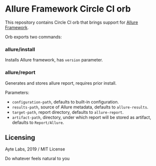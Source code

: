 # Allure Framework Circle CI orb

This repository contains Circle CI orb that brings support for 
[Allure Framework](https://github.com/allure-framework/allure2).

Orb exports two commands:

### allure/install

Installs Allure framework, has `version` parameter.

### allure/report

Generates and stores allure report, requires prior install.

Parameters:

- `configuration-path`, defaults to built-in configuration.
- `results-path`, source of Allure metadata, defaults to 
`allure-results`.
- `target-path`, report directory, defaults to `allure-report`.
- `artifact-path`, directory, under which report will be stored as 
artifact, defaults to `Report/Allure`.

## Licensing

Ayte Labs, 2019 / MIT License

Do whatever feels natural to you
